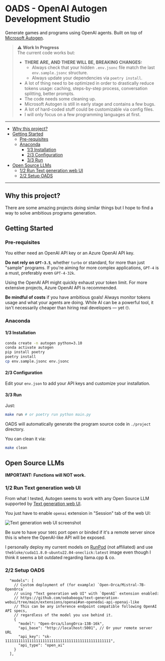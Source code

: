 # OADS - OpenAI Autogen Development Studio

Generate games and programs using OpenAI agents. Built on top of [Microsoft Autogen](https://github.com/microsoft/autogen).

> ⚠️ **Work In Progress**  
> The current code works but:
> - **THERE ARE, AND THERE WILL BE, BREAKING CHANGES:**
>   - Always check that your hidden `.env.jsonc` file match the last `env.sample.jsonc` structure.
>   - Always update your dependencies via `poetry install`.
> - A lot of thing need to be optimized in order to drastically reduce tokens usage:
    caching, steps-by-step process, conversation splitting, better prompts.
> - The code needs some cleaning up.
> - Microsoft Autogen is still in early stage and contains a few bugs.
> - A lot of hard-coded stuff could be customizable via config files.
> - I will only focus on a few programming languages at first.

---

- [Why this project?](#why-this-project)
- [Getting Started](#getting-started)
  - [Pre-requisites](#pre-requisites)
  - [Anaconda](#anaconda)
    - [1/3 Installation](#13-installation)
    - [2/3 Configuration](#23-configuration)
    - [3/3 Run](#33-run)
- [Open Source LLMs](#open-source-llms)
  - [1/2 Run Text generation web UI](#12-run-text-generation-web-ui)
  - [2/2 Setup OADS](#22-setup-oads)

---

## Why this project?

There are some amazing projects doing similar things but I hope to find a way to solve ambitious programs generation.

## Getting Started

### Pre-requisites

You either need an OpenAI API key or an Azure OpenAI API key.

**Do not rely on `GPT-3.5`**, whether `turbo` or standard, for more than just "sample" programs.
If you're aiming for more complex applications, `GPT-4` is a must, preferably even `GPT-4-32k`.

Using the OpenAI API might quickly exhaust your token limit.
For more extensive projects, Azure OpenAI API is recommended.

**Be mindful of costs** if you have ambitious goals! Always monitor tokens usage and what your agents are doing.
While AI can be a powerful tool, it isn't necessarily cheaper than hiring real developers — yet 🙄.

### Anaconda

#### 1/3 Installation

```sh
conda create -n autogen python=3.10
conda activate autogen
pip install poetry
poetry install
cp env.sample.jsonc env.jsonc
```

#### 2/3 Configuration

Edit your `env.json` to add your API keys and customize your installation.

#### 3/3 Run

Just:

```sh
make run # or poetry run python main.py
```

OADS will automatically generate the program source code in `./project` directory.

You can clean it via:

```sh
make clean
```

## Open Source LLMs

**IMPORTANT: Functions will NOT work.**

### 1/2 Run Text generation web UI

From what I tested, Autogen seems to work with any Open Source LLM
supported by [Text generation web UI](https://github.com/oobabooga/text-generation-webui#text-generation-web-ui).

You just have to enable `openai` extension in "Session" tab of the web UI:

![Text generation web UI screenshot](/docs/images/tgwui-screenshot.png)

Be sure to have your `5001` port open or binded if it's a remote server
since this is where the OpenAI-like API will be exposed.

I personally deploy my current models on [RunPod](https://www.runpod.io) (not affiliated)
and use `thebloke/cuda11.8.0-ubuntu22.04-oneclick:latest` image
even though I think it seems a bit outdated regarding llama.cpp & co.

### 2/2 Setup OADS

```jsonc
  "models": [
    // Custom deployment of (for example) `Open-Orca/Mistral-7B-OpenOrca`
    // using "Text generation web UI" with `OpenAI` extension enabled:
    // https://github.com/oobabooga/text-generation-webui/tree/main/extensions/openai#an-openedai-api-openai-like
    // This can be any inference endpoint compatible following OpenAI API specs,
    // regardless of the model you use behind it.
    {
      "model": "Open-Orca/LlongOrca-13B-16k",
      "api_base": "http://localhost:5001", // Or your remote server URL
      "api_key": "sk-111111111111111111111111111111111111111111111111",
      "api_type": "open_ai"
    }
  ],
```
